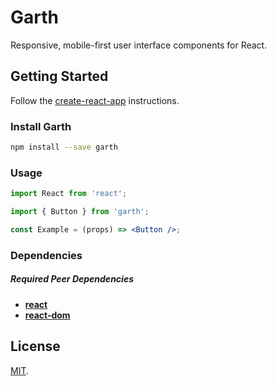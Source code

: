 # Garth

Responsive, mobile-first user interface components for React.

## Getting Started

Follow the [create-react-app](https://create-react-app.dev/docs/getting-started) instructions.

### Install Garth

```bash
npm install --save garth
```

### Usage

```jsx
import React from 'react';

import { Button } from 'garth';

const Example = (props) => <Button />;
```

### Dependencies

##### Required Peer Dependencies

- [**react**](https://www.npmjs.com/package/react)
- [**react-dom**](https://www.npmjs.com/package/react-dom)

## License

[MIT](LICENSE).
